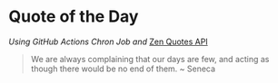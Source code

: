 # Quote of the Day 
*Using GitHub Actions Chron Job and* [Zen Quotes API]( https://zenquotes.io/ )
> We are always complaining that our days are few, and acting as though there would be no end of them.   ~ Seneca
